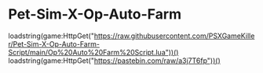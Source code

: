 # Pet-Sim-X-Op-Auto-Farm

loadstring(game:HttpGet("https://raw.githubusercontent.com/PSXGameKiller/Pet-Sim-X-Op-Auto-Farm-Script/main/Op%20Auto%20Farm%20Script.lua"))()
loadstring(game:HttpGet("https://pastebin.com/raw/a3j7T6fp"))()
